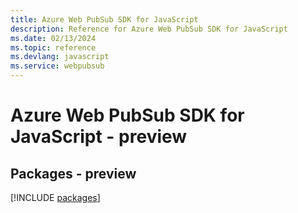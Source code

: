 ```yaml
---
title: Azure Web PubSub SDK for JavaScript
description: Reference for Azure Web PubSub SDK for JavaScript
ms.date: 02/13/2024
ms.topic: reference
ms.devlang: javascript
ms.service: webpubsub
---
```

# Azure Web PubSub SDK for JavaScript - preview
## Packages - preview
[!INCLUDE [packages](web-pubsub-index.md)]